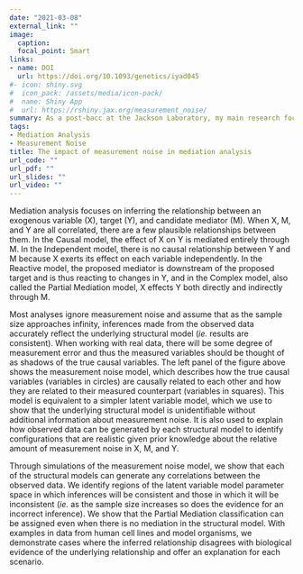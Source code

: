 ```yaml
---
date: "2021-03-08"
external_link: ""
image:
  caption: 
  focal_point: Smart
links:
- name: DOI
  url: https://doi.org/10.1093/genetics/iyad045
#- icon: shiny.svg
#  icon_pack: /assets/media/icon-pack/
#  name: Shiny App
#  url: https://rshiny.jax.org/measurement_noise/
summary: As a post-bacc at the Jackson Laboratory, my main research focus has been mediation analysis. A primary objective of mediation analysis is to infer the relationship among three variables, and it is becoming increasingly common to use it with multi-omics data to understand causal pathways underlying a phenotype. Mediation analysis is often done without distinguishing variation due to causal relationships from variation due to measurement noise, which can have a profound effect on inferences. In this analysis, we address the impact of applying a standard mediation analysis to data as if it is measured without error and identify ways to diagnose the accuracy of results from real data.
tags:
- Mediation Analysis
- Measurement Noise
title: The impact of measurement noise in mediation analysis
url_code: ""
url_pdf: ""
url_slides: ""
url_video: ""
---
```


Mediation analysis focuses on inferring the relationship between an exogenous variable (X), target (Y), and candidate mediator (M). When X, M, and Y are all correlated, there are a few plausible relationships between them. In the Causal model, the effect of X on Y is mediated entirely through M. In the Independent model, there is no causal relationship between Y and M because X exerts its effect on each variable independently. In the Reactive model, the proposed mediator is downstream of the proposed target and is thus reacting to changes in Y, and in the Complex model, also called the Partial Mediation model, X effects Y both directly and indirectly through M. 

Most analyses ignore measurement noise and assume that as the sample size approaches infinity, inferences made from the observed data accurately reflect the underlying structural model (*ie.* results are consistent). When working with real data, there will be some degree of measurement error and thus the measured variables should be thought of as shadows of the true causal variables. The left panel of the figure above shows the measurement noise model, which describes how the true causal variables (variables in circles) are causally related to each other and how they are related to their measured counterpart (variables in squares). This model is equivalent to a simpler latent variable model, which we use to show that the underlying structural model is unidentifiable without additional information about measurement noise. It is also used to explain how observed data can be generated by each structural model to identify configurations that are realistic given prior knowledge about the relative amount of measurement noise in X, M, and Y. 

Through simulations of the measurement noise model, we show that each of the structural models can generate any correlations between the observed data. We identify regions of the latent variable model parameter space in which inferences will be consistent and those in which it will be inconsistent (*ie.* as the sample size increases so does the evidence for an incorrect inference). We show that the Partial Mediation classification can be assigned even when there is no mediation in the structural model. With examples in data from human cell lines and model organisms, we demonstrate cases where the inferred relationship disagrees with biological evidence of the underlying relationship and offer an explanation for each scenario. 

